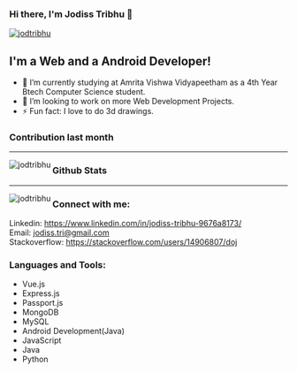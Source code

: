 ### Hi there, I'm Jodiss Tribhu  👋



<p align="left"> <a href="https://github.com/ryo-ma/github-profile-trophy"><img src="https://github-profile-trophy.vercel.app/?username=jodtribhu" alt="jodtribhu" /></a> </p>

## I'm a Web and a Android Developer!
- 🏫 I’m currently studying at Amrita Vishwa Vidyapeetham as a 4th Year Btech Computer Science student.
- 👯 I’m looking to work on more Web Development Projects.
- ⚡ Fun fact: I love to do 3d drawings.

<h3 align="left">Contribution last month</h3>
<hr>
<p>
  <img align="left" src="https://activity-graph.herokuapp.com/graph?username=jodtribhu&theme=xcode" alt="jodtribhu" />
</p>

<h3 align="left">Github Stats</h3>
<hr>
<p>
  <img align="left" src="https://github-readme-stats.vercel.app/api/top-langs?username=jodtribhu&show_icons=true&theme=dark&locale=en&layout=compact" alt="jodtribhu" />
</p>


### Connect with me:
Linkedin: https://www.linkedin.com/in/jodiss-tribhu-9676a8173/
<br />
Email: jodiss.tri@gmail.com
<br />
Stackoverflow: https://stackoverflow.com/users/14906807/doj

### Languages and Tools:
  - Vue.js
  - Express.js
  - Passport.js
  - MongoDB
  - MySQL
  - Android Development(Java)
  - JavaScript
  - Java
  - Python
  




